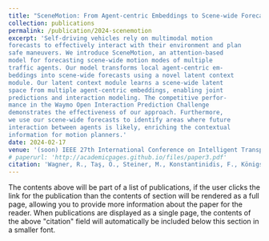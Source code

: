 ```yaml
---
title: "SceneMotion: From Agent-centric Embeddings to Scene-wide Forecasts"
collection: publications
permalink: /publication/2024-scenemotion
excerpt: 'Self-driving vehicles rely on multimodal motion
forecasts to effectively interact with their environment and plan
safe maneuvers. We introduce SceneMotion, an attention-based
model for forecasting scene-wide motion modes of multiple
traffic agents. Our model transforms local agent-centric em-
beddings into scene-wide forecasts using a novel latent context
module. Our latent context module learns a scene-wide latent
space from multiple agent-centric embeddings, enabling joint
predictions and interaction modeling. The competitive perfor-
mance in the Waymo Open Interaction Prediction Challenge
demonstrates the effectiveness of our approach. Furthermore,
we use our scene-wide forecasts to identify areas where future
interaction between agents is likely, enriching the contextual
information for motion planners.'
date: 2024-02-17
venue: '(soon) IEEE 27th International Conference on Intelligent Transportation Systems (ITSC)'
# paperurl: 'http://academicpages.github.io/files/paper3.pdf'
citation: 'Wagner, R., Taş, Ö., Steiner, M., Konstantinidis, F., Königshof, H., Klemp, M., Fernandez, C. & Stiller, C. (2024). &quot;SceneMotion: From Agent-centric Embeddings to Scene-wide Forecasts.&quot; <i>IEEE 27th International Conference on Intelligent Transportation Systems (ITSC)</i>.'
---
```


The contents above will be part of a list of publications, if the user clicks the link for the publication than the contents of section will be rendered as a full page, allowing you to provide more information about the paper for the reader. When publications are displayed as a single page, the contents of the above "citation" field will automatically be included below this section in a smaller font.
